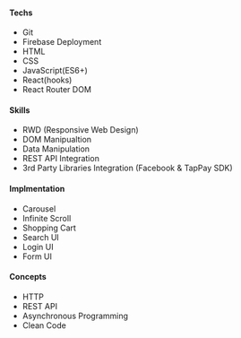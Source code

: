 #### Techs

- Git
- Firebase Deployment
- HTML
- CSS
- JavaScript(ES6+)
- React(hooks)
- React Router DOM

#### Skills

- RWD (Responsive Web Design)
- DOM Manipualtion
- Data Manipulation
- REST API Integration
- 3rd Party Libraries Integration (Facebook & TapPay SDK)

#### Implmentation

- Carousel
- Infinite Scroll
- Shopping Cart
- Search UI
- Login UI
- Form UI

#### Concepts

- HTTP
- REST API
- Asynchronous Programming
- Clean Code
